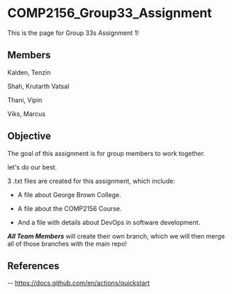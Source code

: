# COMP2156_Group33_Assignment

This is the page for Group 33s Assignment 1!

## Members

Kalden, Tenzin

Shah, Krutarth Vatsal

Thani, Vipin

Viks, Marcus

## Objective

The goal of this assignment is for group members to work together.

let's do our best.


3 .txt files are created for this assignment, which include:

- A file about George Brown College.

- A file about the COMP2156 Course.

- And a file with details about DevOps in software development.


**_All Team Members_** will create their own branch, which we will then merge all of those branches with the main repo!


## References
-- https://docs.github.com/en/actions/quickstart
